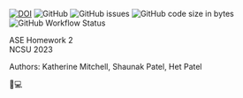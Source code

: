 [![DOI](https://zenodo.org/badge/587962614.svg)](https://zenodo.org/badge/latestdoi/587962614)
![GitHub](https://img.shields.io/github/license/katmit/ASE_HW2)
![GitHub issues](https://img.shields.io/github/issues/katmit/ASE_HW2)
![GitHub code size in bytes](https://img.shields.io/github/languages/code-size/katmit/ASE_HW2)
![GitHub Workflow Status](https://img.shields.io/github/actions/workflow/status/katmit/ASE_HW2/unit_test.yml)

ASE Homework 2<br>
NCSU 2023

Authors: Katherine Mitchell, Shaunak Patel, Het Patel


:wolf::computer:

